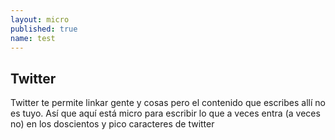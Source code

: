 ```yaml
---
layout: micro
published: true
name: test
---
```


## Twitter

Twitter te permite linkar gente y cosas pero el contenido que escribes allí no es tuyo. Así que aquí
está micro para escribir lo que a veces entra (a veces no) en los doscientos y pico caracteres de twitter
